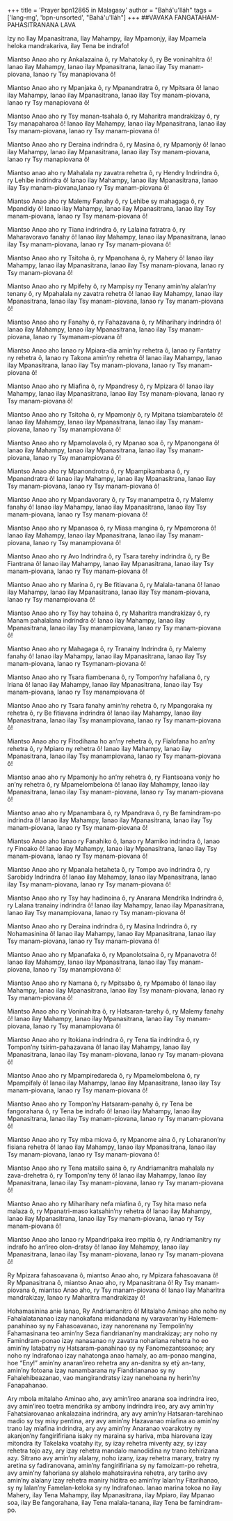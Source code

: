 +++
title = 'Prayer bpn12865 in Malagasy'
author = "Bahá'u'lláh"
tags = ['lang-mg', 'bpn-unsorted', "Bahá'u'lláh"]
+++
##VAVAKA FANGATAHAM-PAHASITRANANA LAVA


Izy no Ilay Mpanasitrana, Ilay Mahampy, ilay Mpamonjy, ilay Mpamela heloka 
mandrakariva, ilay Tena be indrafo!
 
Miantso Anao aho ry Ankalazaina ô, ry Mahatoky ô, ry Be voninahitra ô! Ianao ilay 
Mahampy, Ianao ilay Mpanasitrana, Ianao ilay Tsy manam-piovana, Ianao ry Tsy manapiovana ô!

Miantso Anao aho ry Mpanjaka ô, ry Mpanandratra ô, ry Mpitsara ô! Ianao ilay 
Mahampy, Ianao ilay Mpanasitrana, Ianao ilay Tsy manam-piovana, Ianao ry Tsy manapiovana ô!

Miantso Anao aho ry Tsy manan-tsahala ô, ry Maharitra mandrakizay ô, ry Tsy manapaharoa ô! Ianao ilay Mahampy, Ianao ilay Mpanasitrana, Ianao ilay Tsy manam-piovana, Ianao ry Tsy manam-piovana ô!
 
Miantso Anao aho ry Deraina indrindra ô, ry Masina ô, ry Mpamonjy ô! Ianao ilay 
Mahampy, Ianao ilay Mpanasitrana, Ianao ilay Tsy manam-piovana, Ianao ry Tsy manapiovana ô!

Miantso anao aho ry Mahalala ny zavatra rehetra ô, ry Hendry Indrindra ô, ry Lehibe indrindra ô! Ianao ilay Mahampy, Ianao ilay Mpanasitrana, Ianao ilay Tsy manam-piovana,Ianao ry Tsy manam-piovana ô!

Miantso Anao aho ry Malemy Fanahy ô, ry Lehibe sy mahagaga ô, ry Mpandidy ô! 
Ianao ilay Mahampy, Ianao ilay Mpanasitrana, Ianao ilay Tsy manam-piovana, Ianao ry Tsy manam-piovana ô!

Miantso Anao aho ry Tiana indrindra ô, ry Lalaina fatratra ô, ry Maharavoravo fanahy 
ô! Ianao ilay Mahampy, Ianao ilay Mpanasitrana, Ianao ilay Tsy manam-piovana, Ianao ry Tsy manam-piovana ô!

Miantso Anao aho ry Tsitoha ô, ry Mpanohana ô, ry Mahery ô! Ianao ilay Mahampy, 
Ianao ilay Mpanasitrana, Ianao ilay Tsy manam-piovana, Ianao ry Tsy
manam-piovana ô! 

Miantso Anao aho ry Mpifehy ô, ry Mampisy ny Tenany amin’ny alalan’ny tenany ô, ry Mpahalala ny zavatra rehetra ô! Ianao ilay Mahampy, Ianao ilay Mpanasitrana, Ianao ilay Tsy manam-piovana, Ianao ry Tsy manam-piovana ô!
 

Miantso Anao aho ry Fanahy ô, ry Fahazavana ô, ry Miharihary indrindra ô! Ianao ilay Mahampy, Ianao ilay Mpanasitrana, Ianao ilay Tsy manam-piovana, Ianao ry Tsymanam-piovana ô! 

Miantso Anao aho Ianao ry Mpiara-dia amin’ny rehetra ô, Ianao ry Fantatry ny rehetra ô, Ianao ry Takona amin’ny rehetra ô! Ianao ilay Mahampy, Ianao ilay Mpanasitrana, Ianao ilay Tsy manam-piovana, Ianao ry Tsy manam-piovana ô!

Miantso Anao aho ry Miafina ô, ry Mpandresy ô, ry Mpizara ô! Ianao ilay Mahampy, 
Ianao ilay Mpanasitrana, Ianao ilay Tsy manam-piovana, Ianao ry Tsy manam-piovana ô! 

Miantso Anao aho ry Tsitoha ô, ry Mpamonjy ô, ry Mpitana tsiambaratelo ô! Ianao ilay Mahampy, Ianao ilay Mpanasitrana, Ianao ilay Tsy manam-piovana, Ianao ry Tsy manampiovana ô!

Miantso Anao aho ry Mpamolavola ô, ry Mpanao soa ô, ry Mpanongana ô! Ianao ilay Mahampy, Ianao ilay Mpanasitrana, Ianao ilay Tsy manam-piovana, Ianao ry Tsy manampiovana ô! 

Miantso Anao aho ry Mpanondrotra ô, ry Mpampikambana ô, ry Mpanandratra ô! 
Ianao ilay Mahampy, Ianao ilay Mpanasitrana, Ianao ilay Tsy manam-piovana, Ianao ry Tsy manam-piovana ô! 

Miantso Anao aho ry Mpandavorary ô, ry Tsy manampetra ô, ry Malemy fanahy ô! 
Ianao ilay Mahampy, Ianao ilay Mpanasitrana, Ianao ilay Tsy manam-piovana, Ianao ry Tsy manam-piovana ô! 

Miantso Anao aho ry Mpanasoa ô, ry Miasa mangina ô, ry Mpamorona ô! Ianao ilay 
Mahampy, Ianao ilay Mpanasitrana, Ianao ilay Tsy manam-piovana, Ianao ry Tsy manampiovana ô! 

Miantso Anao aho ry Avo Indrindra ô, ry Tsara tarehy indrindra ô, ry Be Fiantrana ô! Ianao ilay Mahampy, Ianao ilay Mpanasitrana, Ianao ilay Tsy manam-piovana, Ianao ry Tsy manam-piovana ô! 

Miantso Anao aho ry Marina ô, ry Be fitiavana ô, ry Malala-tanana ô! Ianao ilay 
Mahampy, Ianao ilay Mpanasitrana, Ianao ilay Tsy manam-piovana, Ianao ry Tsy manampiovana ô! 





Miantso Anao aho ry Tsy hay tohaina ô, ry Maharitra mandrakizay ô, ry Manam
pahalalana indrindra ô! Ianao ilay Mahampy, Ianao ilay Mpanasitrana, Ianao ilay Tsy manampiovana, Ianao ry Tsy manam-piovana ô! 

Miantso Anao aho ry Mahagaga ô, ry Tranainy Indrindra ô, ry Malemy fanahy ô! Ianao ilay Mahampy, Ianao ilay Mpanasitrana, Ianao ilay Tsy manam-piovana, Ianao ry Tsymanam-piovana ô! 

Miantso Anao aho ry Tsara fiambenana ô, ry Tompon’ny hafaliana ô, ry Iriana ô! Ianao ilay Mahampy, Ianao ilay Mpanasitrana, Ianao ilay Tsy manam-piovana, Ianao ry Tsy manampiovana ô! 

Miantso Anao aho ry Tsara fanahy amin’ny rehetra ô, ry Mpangoraka ny rehetra ô, ry Be fitiavana indrindra ô! Ianao ilay Mahampy, Ianao ilay Mpanasitrana, Ianao ilay Tsy manampiovana, Ianao ry Tsy manam-piovana ô!
 
Miantso Anao aho ry Fitodihana ho an’ny rehetra ô, ry Fialofana ho an’ny rehetra ô, ry Mpiaro ny rehetra ô! Ianao ilay Mahampy, Ianao ilay Mpanasitrana, Ianao ilay Tsy manampiovana, Ianao ry Tsy manam-piovana ô! 

Miantso anao aho ry Mpamonjy ho an’ny rehetra ô, ry Fiantsoana vonjy ho an’ny 
rehetra ô, ry Mpamelombelona ô! Ianao ilay Mahampy, Ianao ilay Mpanasitrana, Ianao ilay Tsy manam-piovana, Ianao ry Tsy manam-piovana ô! 

Miantso anao aho ry Mpanambara ô, ry Mpandrava ô, ry Be famindram-po indrindra ô! Ianao ilay Mahampy, Ianao ilay Mpanasitrana, Ianao ilay Tsy manam-piovana, Ianao ry Tsy manam-piovana ô! 

Miantso Anao aho Ianao ry Fanahiko ô, Ianao ry Mamiko indrindra ô, Ianao ry Finoako ô! Ianao ilay Mahampy, Ianao ilay Mpanasitrana, Ianao ilay Tsy manam-piovana, Ianao ry Tsy manam-piovana ô!

Miantso Anao aho ry Mpanala hetaheta ô, ry Tompo avo indrindra ô, ry Sarobidy Indrindra ô! Ianao ilay Mahampy, Ianao ilay Mpanasitrana, Ianao ilay Tsy manam-piovana, Ianao ry Tsy manam-piovana ô! 

Miantso Anao aho ry Tsy hay hadinoina ô, ry Anarana Mendrika Indrindra ô, ry Lalana tranainy indrindra ô! Ianao ilay Mahampy, Ianao ilay Mpanasitrana, Ianao ilay Tsy manampiovana, Ianao ry Tsy manam-piovana ô!
 




Miantso Anao aho ry Deraina indrindra ô, ry Masina Indrindra ô, ry Nohamasinina ô! Ianao ilay Mahampy, Ianao ilay Mpanasitrana, Ianao ilay Tsy manam-piovana, Ianao ry Tsy manam-piovana ô! 

Miantso Anao aho ry Mpanafaka ô, ry Mpanolotsaina ô, ry Mpanavotra ô! Ianao ilay 
Mahampy, Ianao ilay Mpanasitrana, Ianao ilay Tsy manam-piovana, Ianao ry Tsy manampiovana ô!

Miantso Anao aho ry Namana ô, ry Mpitsabo ô, ry Mpamabo ô! Ianao ilay Mahampy, 
Ianao ilay Mpanasitrana, Ianao ilay Tsy manam-piovana, Ianao ry Tsy manam-piovana ô! 

Miantso Anao aho ry Voninahitra ô, ry Hatsaran-tarehy ô, ry Malemy fanahy ô! Ianao ilay Mahampy, Ianao ilay Mpanasitrana, Ianao ilay Tsy manam-piovana, Ianao ry Tsy manampiovana ô! 

Miantso Anao aho ry Itokiana indrindra ô, ry Tena tia indrindra ô, ry Tompon’ny tsirim-pahazavana ô! Ianao ilay Mahampy, Ianao ilay Mpanasitrana, Ianao ilay Tsy manam-piovana, Ianao ry Tsy manam-piovana ô!
 
Miantso Anao aho ry Mpampiredareda ô, ry Mpamelombelona ô, ry Mpampifaly ô! Ianao ilay Mahampy, Ianao ilay Mpanasitrana, Ianao ilay Tsy manam-piovana, Ianao ry Tsy manam-piovana ô! 

Miantso Anao aho ry Tompon’ny Hatsaram-panahy ô, ry Tena be fangorahana ô, ry 
Tena be indrafo ô! Ianao ilay Mahampy, Ianao ilay Mpanasitrana, Ianao ilay Tsy manam-piovana, Ianao ry Tsy manam-piovana ô!
 
Miantso Anao aho ry Tsy mba miova ô, ry Mpanome aina ô, ry Loharanon’ny fisiana 
rehetra ô! Ianao ilay Mahampy, Ianao ilay Mpanasitrana, Ianao ilay Tsy manam-piovana, Ianao ry Tsy manam-piovana ô!
 
Miantso Anao aho ry Tena matsilo saina ô, ry Andriamanitra mahalala ny zava-drehetra ô, ry Tompon’ny teny ô! Ianao ilay Mahampy, Ianao ilay Mpanasitrana, Ianao ilay Tsy manam-piovana, Ianao ry Tsy manam-piovana ô!
 
Miantso Anao aho ry Miharihary nefa miafina ô, ry Tsy hita maso nefa malaza ô, ry 
Mpanatri-maso katsahin’ny rehetra ô! Ianao ilay Mahampy, Ianao ilay Mpanasitrana, Ianao ilay Tsy manam-piovana, Ianao ry Tsy manam-piovana ô! 




Miantso Anao aho Ianao ry Mpandripaka ireo mpitia ô, ry Andriamanitry ny indrafo ho an’ireo olon-dratsy ô! Ianao ilay Mahampy, Ianao ilay Mpanasitrana, Ianao ilay Tsy manam-piovana, Ianao ry Tsy manam-piovana ô!
 
Ry Mpizara fahasoavana ô, miantso Anao aho, ry Mpizara fahasoavana ô! Ry Mpanasitrana ô, miantso Anao aho, ry Mpanasitrana ô! Ry Tsy manam-piovana ô, miantso Anao aho, ry Tsy manam-piovana ô! Ianao Ilay Maharitra mandrakizay, Ianao ry Maharitra mandrakizay ô! 

Hohamasinina anie Ianao, Ry Andriamanitro ô! Mitalaho Aminao aho noho ny Fahalalatananao izay nanokafana midanadana ny varavaran’ny Halemem-panahinao sy ny Fahasoavanao, izay nanorenana ny Tempolin’ny Fahamasinana teo amin’ny Seza fiandrianan’ny mandrakizay; ary noho ny Famindram-ponao izay nanasanao ny zavatra nohariana rehetra ho eo amin’ny latabatry ny Hatsaram-panahinao sy ny Fanomezantsoanao; ary noho ny Indrafonao izay nahatonga anao hamaly, ao am-ponao mangina, hoe “Eny!” amin’ny anaran’ireo rehetra any an-danitra sy etỳ an-tany, amin’ny fotoana izay nanambarana ny Fiandriananao sy ny Fahalehibeazanao, vao mangirandratsy izay nanehoana ny herin’ny Fanapahanao.

Ary mbola mitalaho Aminao aho, avy amin’ireo anarana soa indrindra ireo, avy amin’ireo toetra mendrika sy ambony indrindra ireo, ary avy amin’ny Fahatsiarovanao ankalazaina indrindra, ary avy amin’ny Hatsaran-tarehinao madio sy tsy misy pentina, ary avy amin’ny Hazavanao miafina ao amin’ny trano lay miafina indrindra, ary avy amin’ny Anaranao voarakotry ny akanjon’ny fangirifiriana isaky ny maraina sy hariva, mba hiarovana izay mitondra ity Takelaka voatahy ity, sy izay rehetra miventy azy, sy izay rehetra tojo azy, ary izay rehetra mandalo manodidina ny trano itehirizana azy. Sitrano avy amin’ny alalany, noho izany, izay rehetra marary, tratry ny aretina sy fadiranovana, amin’ny fangirifiriana sy ny famoizam-po rehetra, avy amin’ny fahoriana sy alahelo mahatsiravina rehetra, ary tariho avy amin’ny alalany izay rehetra maniry hiditra eo amin’ny lalan’ny Fitarihanao, sy ny lalan’ny Famelan-keloka sy ny Indrafonao. Ianao marina tokoa no ilay Mahery, ilay Tena Mahampy, ilay Mpanasitrana, ilay Mpiaro, ilay Mpanao soa, ilay Be fangorahana, ilay Tena malala-tanana, ilay Tena be famindram-po.
